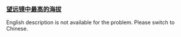 ### [望远镜中最高的海拔](https://leetcode.com/problems/hua-dong-chuang-kou-de-zui-da-zhi-lcof)

<p>English description is not available for the problem. Please switch to Chinese.</p>